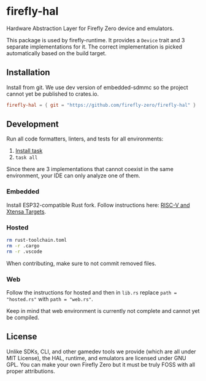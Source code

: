 # firefly-hal

Hardware Abstraction Layer for Firefly Zero device and emulators.

This package is used by firefly-runtime. It provides a `Device` trait and 3 separate implementations for it. The correct implementation is picked automatically based on the build target.

## Installation

Install from git. We use dev version of embedded-sdmmc so the project cannot yet be published to crates.io.

```toml
firefly-hal = { git = "https://github.com/firefly-zero/firefly-hal" }
```

## Development

Run all code formatters, linters, and tests for all environments:

1. [Install task](https://taskfile.dev/)
1. `task all`

Since there are 3 implementations that cannot coexist in the same environment, your IDE can only analyze one of them.

### Embedded

Install ESP32-compatible Rust fork. Follow instructions here: [RISC-V and Xtensa Targets](https://docs.esp-rs.org/book/installation/riscv-and-xtensa.html).

### Hosted

```bash
rm rust-toolchain.toml
rm -r .cargo
rm -r .vscode
```

When contributing, make sure to not commit removed files.

### Web

Follow the instructions for hosted and then in `lib.rs` replace `path = "hosted.rs"` with `path = "web.rs"`.

Keep in mind that web environment is currently not complete and cannot yet be compiled.

## License

Unlike SDKs, CLI, and other gamedev tools we provide (which are all under MIT License), the HAL, runtime, and emulators are licensed under GNU GPL. You can make your own Firefly Zero but it must be truly FOSS with all proper attributions.
